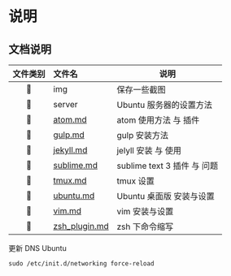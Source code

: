 # 说明

## 文档说明


| 文件类别 |文件名|说明|
|:---:|:----|------|
| 📁 |img|保存一些截图|
| 📁 |server|Ubuntu 服务器的设置方法|
| 📄 | [atom.md](atom.md) | atom 使用方法 与 插件 |
| 📄 | [gulp.md](gulp.md) | gulp 安装方法 |
| 📄 | [jekyll.md](jekyll.md) | jelyll 安装 与 使用 |
| 📄 | [sublime.md](sublime.md) | sublime text 3 插件 与 问题 |
| 📄 | [tmux.md](tmux.md) | tmux 设置|
| 📄 | [ubuntu.md](ubuntu.md) | Ubuntu 桌面版 安装与设置|
| 📄 | [vim.md](vim.md) | vim 安装与设置|
| 📄 | [zsh_plugin.md](zsh_plugin.md) | zsh 下命令缩写 |


更新 DNS Ubuntu
```
sudo /etc/init.d/networking force-reload
```
